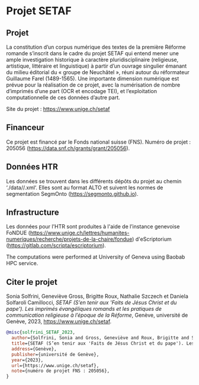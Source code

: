 # Projet SETAF

## Projet

La constitution d’un corpus numérique des textes de la première Réforme romande s’inscrit dans le cadre du projet SETAF qui entend mener une ample investigation historique à caractère pluridisciplinaire (religieuse, artistique, littéraire et linguistique) à partir d’un ouvrage singulier émanant du milieu éditorial du « groupe de Neuchâtel », réuni autour du réformateur Guillaume Farel (1489-1565). Une importante dimension numérique est prévue pour la réalisation de ce projet, avec la numérisation de nombre d’imprimés d’une part (OCR et encodage TEI), et l’exploitation computationnelle de ces données d’autre part.

Site du projet : https://www.unige.ch/setaf


## Financeur

Ce projet est financé par le Fonds national suisse (FNS).
Numéro de projet : 205056 (https://data.snf.ch/grants/grant/205056).


## Données HTR

Les données se trouvent dans les différents dépôts du projet au chemin ‘./data//.xml‘. Elles sont au format ALTO et suivent les normes de segmentation SegmOnto (https://segmonto.github.io).

## Infrastructure

Les données pour l'HTR sont produites à l'aide de l’instance genevoise FoNDUE (https://www.unige.ch/lettres/humanites-numeriques/recherche/projets-de-la-chaire/fondue) d'eScriptorium (https://gitlab.com/scripta/escriptorium).

The computations were performed at University of Geneva using Baobab HPC service.


## Citer le projet 

Sonia Solfrini, Geneviève Gross, Brigitte Roux, Nathalie Szczech et Daniela Solfaroli Camillocci, _SETAF (S’en tenir aux 'Faits de Jésus Christ et du pape'). Les imprimés évangéliques romands et les pratiques de communication religieuse à l’époque de la Réforme_, Genève, université de Genève, 2023, https://www.unige.ch/setaf.

```bibtex
@misc{solfrini_SETAF_2023,
  author={Solfrini, Sonia and Gross, Geneviève and Roux, Brigitte and Szczech, Nathalie and Solfaroli Camillocci, Daniela},
  title={SETAF (S’en tenir aux 'Faits de Jésus Christ et du pape'). Les imprimés évangéliques romands et les pratiques de communication religieuse à l’époque de la Réforme},
  address={Genève},
  publisher={université de Genève},
  year={2023},
  url={https://www.unige.ch/setaf},
  note={numéro de projet FNS : 205056},
}
```

